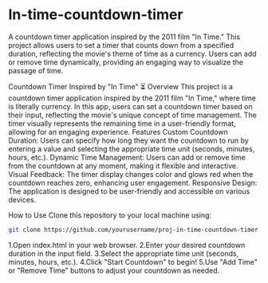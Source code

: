 # In-time-countdown-timer
A countdown timer application inspired by the 2011 film "In Time." This project allows users to set a timer that counts down from a specified duration, reflecting the movie's theme of time as a currency. Users can add or remove time dynamically, providing an engaging way to visualize the passage of time.

Countdown Timer Inspired by "In Time" ⏳
Overview
This project is a countdown timer application inspired by the 2011 film "In Time," where time is literally currency. In this app, users can set a countdown timer based on their input, reflecting the movie's unique concept of time management. The timer visually represents the remaining time in a user-friendly format, allowing for an engaging experience.
Features
Custom Countdown Duration: Users can specify how long they want the countdown to run by entering a value and selecting the appropriate time unit (seconds, minutes, hours, etc.).
Dynamic Time Management: Users can add or remove time from the countdown at any moment, making it flexible and interactive.
Visual Feedback: The timer display changes color and glows red when the countdown reaches zero, enhancing user engagement.
Responsive Design: The application is designed to be user-friendly and accessible on various devices.

How to Use
Clone this repository to your local machine using:
```bash
git clone https://github.com/yourusername/proj-in-time-countdown-timer.git
```
1.Open index.html in your web browser.
2.Enter your desired countdown duration in the input field.
3.Select the appropriate time unit (seconds, minutes, hours, etc.).
4.Click "Start Countdown" to begin!
5.Use "Add Time" or "Remove Time" buttons to adjust your countdown as needed.
